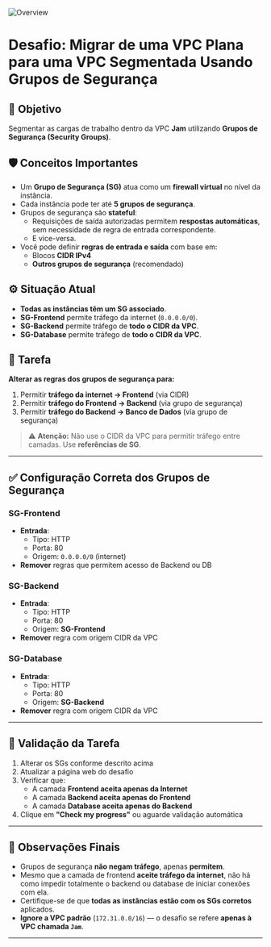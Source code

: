 ![Overview](https://github.com/sthrmzy/AWSJam/blob/main/Limites%20de%20seguran%C3%A7a%20para%20sua%20VPC/Task%202/Task2.png)

# Desafio: Migrar de uma VPC Plana para uma VPC Segmentada Usando Grupos de Segurança

## 🎯 Objetivo

Segmentar as cargas de trabalho dentro da VPC **Jam** utilizando **Grupos de Segurança (Security Groups)**.

## 🛡️ Conceitos Importantes

- Um **Grupo de Segurança (SG)** atua como um **firewall virtual** no nível da instância.
- Cada instância pode ter até **5 grupos de segurança**.
- Grupos de segurança são **stateful**:
  - Requisições de saída autorizadas permitem **respostas automáticas**, sem necessidade de regra de entrada correspondente.
  - E vice-versa.
- Você pode definir **regras de entrada e saída** com base em:
  - Blocos **CIDR IPv4**
  - **Outros grupos de segurança** (recomendado)

## ⚙️ Situação Atual

- **Todas as instâncias têm um SG associado**.
- **SG-Frontend** permite tráfego da internet (`0.0.0.0/0`).
- **SG-Backend** permite tráfego de **todo o CIDR da VPC**.
- **SG-Database** permite tráfego de **todo o CIDR da VPC**.

## 🧪 Tarefa

**Alterar as regras dos grupos de segurança para:**

1. Permitir **tráfego da internet → Frontend** (via CIDR)
2. Permitir **tráfego do Frontend → Backend** (via grupo de segurança)
3. Permitir **tráfego do Backend → Banco de Dados** (via grupo de segurança)

> ⚠️ **Atenção:** Não use o CIDR da VPC para permitir tráfego entre camadas. Use **referências de SG**.

---

## ✅ Configuração Correta dos Grupos de Segurança

### SG-Frontend
- **Entrada**:
  - Tipo: HTTP
  - Porta: 80
  - Origem: `0.0.0.0/0` (internet)
- **Remover** regras que permitem acesso de Backend ou DB

### SG-Backend
- **Entrada**:
  - Tipo: HTTP
  - Porta: 80
  - Origem: **SG-Frontend**
- **Remover** regra com origem CIDR da VPC

### SG-Database
- **Entrada**:
  - Tipo: HTTP
  - Porta: 80
  - Origem: **SG-Backend**
- **Remover** regra com origem CIDR da VPC

---

## 🧭 Validação da Tarefa

1. Alterar os SGs conforme descrito acima
2. Atualizar a página web do desafio
3. Verificar que:
   - A camada **Frontend aceita apenas da Internet**
   - A camada **Backend aceita apenas do Frontend**
   - A camada **Database aceita apenas do Backend**
4. Clique em **"Check my progress"** ou aguarde validação automática

---

## 📌 Observações Finais

- Grupos de segurança **não negam tráfego**, apenas **permitem**.
- Mesmo que a camada de frontend **aceite tráfego da internet**, não há como impedir totalmente o backend ou database de iniciar conexões com ela.
- Certifique-se de que **todas as instâncias estão com os SGs corretos** aplicados.
- **Ignore a VPC padrão** (`172.31.0.0/16`) — o desafio se refere **apenas à VPC chamada `Jam`**.

---

